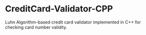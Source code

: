 # CreditCard-Validator-CPP
Luhn Algorithm-based credit card validator implemented in C++ for checking card number validity.
